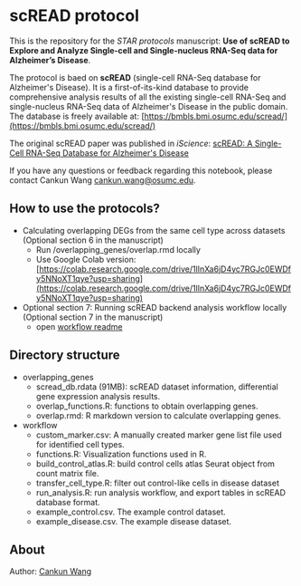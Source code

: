 # scREAD protocol

This is the repository for the *STAR protocols* manuscript: **Use of scREAD to Explore and Analyze Single-cell and Single-nucleus RNA-Seq data for Alzheimer’s Disease**. 

The protocol is baed on **scREAD** (single-cell RNA-Seq database for Alzheimer's Disease). It is a first-of-its-kind database to provide comprehensive analysis results of all the existing single-cell RNA-Seq and single-nucleus RNA-Seq data of Alzheimer's Disease in the public domain. The database is freely available at: [https://bmbls.bmi.osumc.edu/scread/](https://bmbls.bmi.osumc.edu/scread/)

The original scREAD paper was published in *iScience*: [scREAD: A Single-Cell RNA-Seq Database for Alzheimer's Disease](https://www.sciencedirect.com/science/article/pii/S2589004220309664)

If you have any questions or feedback regarding this notebook, please contact Cankun Wang <cankun.wang@osumc.edu>.

## How to use the protocols?

- Calculating overlapping DEGs from the same cell type across datasets (Optional section 6 in the manuscript)
  - Run /overlapping_genes/overlap.rmd locally
  - Use Google Colab version: [https://colab.research.google.com/drive/1lInXa6jD4yc7RGJc0EWDfy5NNoXT1qye?usp=sharing](https://colab.research.google.com/drive/1lInXa6jD4yc7RGJc0EWDfy5NNoXT1qye?usp=sharing) 
- Optional section 7: Running scREAD backend analysis workflow locally (Optional section 7 in the manuscript)
  - open [workflow readme](https://github.com/OSU-BMBL/scread-protocol/tree/master/workflow)

## Directory structure

- overlapping_genes
  - scread_db.rdata (91MB): scREAD dataset information, differential gene expression analysis results. 
  - overlap_functions.R: functions to obtain overlapping genes.
  - overlap.rmd: R markdown version to calculate overlapping genes.
- workflow
  - custom_marker.csv: A manually created marker gene list file used for identified cell types.
  - functions.R: Visualization functions used in R.
  - build_control_atlas.R: build control cells atlas Seurat object from count matrix file.
  - transfer_cell_type.R: filter out control-like cells in disease dataset
  - run_analysis.R: run analysis workflow, and export tables in scREAD database format.
  - example_control.csv. The example control dataset.
  - example_disease.csv. The example disease dataset.

## About

Author: [Cankun Wang](https://github.com/Wang-Cankun)
